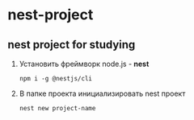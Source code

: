 # nest-project

## nest project for studying

1. Установить фреймворк node.js - **nest**

   `npm i -g @nestjs/cli`

2. В папке проекта инициализировать nest проект

   `nest new project-name`
